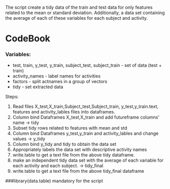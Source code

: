 The script create a tidy data of the train and test data for only features related to the mean or standard deviation. 
Additionally, a data set containing the average of each of these variables for each subject and activity.

# CodeBook
### Variables:
* test, train, y_test, y_train, subject_test, subject_train - set of data (test + train)
* activity_names - label names for activities
* factors - split actnames in a group of vectors
* tidy - set extracted data

Steps:


1. Read files X_test,X_train,Subject_test,Subject_train, y_test,y_train.text, features and activity_lables  files into dataframes.
2. Column bind Dataframes X_test,X_train and add futureframe columns' name -> tidy
3. Subset tidy rows related to features with mean and std
4. Column bind Dataframes y_test,y_train and activity_lables and change values -> y_tidy
5. Column bind y_tidy and tidy to obtain the data set
6. Appropriately labels the data set with descriptive activity names
7. write.table to get a text file from the above tidy dataframe.
8. make an independent tidy data set with the average of each variable for each activity and each subject. -> tidy_final
9. write.table to get a text file from the above tidy_final dataframe


###library(data.table) mandatory for the script
